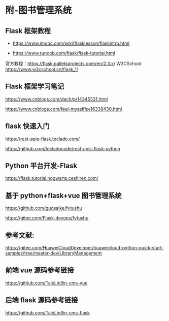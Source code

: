 # 附-图书管理系统

## Flask 框架教程

- https://www.imooc.com/wiki/flasklesson/flaskintro.html

- https://www.runoob.com/flask/flask-tutorial.html

官方教程：https://flask.palletsprojects.com/en/2.3.x/
W3CSchool: https://www.w3cschool.cn/flask_1/

## Flask 框架学习笔记

https://www.cnblogs.com/dech/p/14345531.html

https://www.cnblogs.com/feel-myself/p/16339430.html

## flask 快速入门

https://rest-apis-flask.teclado.com/

https://github.com/tecladocode/rest-apis-flask-python

## Python 平台开发-Flask

https://flask.tutorial.hogwarts.ceshiren.com/

## 基于 python+flask+vue 图书管理系统

https://github.com/guosaike/fvtushu

https://gitee.com/Flask-devops/fvtushu

## 参考文献:

https://gitee.com/HuaweiCloudDeveloper/huaweicloud-python-quick-start-samples/tree/master-dev/LibraryManagement

## 前端 vue 源码参考链接

https://github.com/TaleLin/lin-cms-vue

## 后端 flask 源码参考链接

https://github.com/TaleLin/lin-cms-flask
